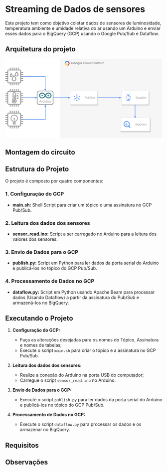 # Streaming de Dados de sensores

Este projeto tem como objetivo coletar dados de sensores de luminosidade, temperatura ambiente e umidade relativa do ar usando um Arduino e enviar esses dados para o BigQuery (GCP) usando o Google Pub/Sub e Dataflow.

## Arquitetura do projeto

![Image](img/architecture.png)

## Montagem do circuito

## Estrutura do Projeto

O projeto é composto por quatro componentes:

### 1. Configuração do GCP

- **main.sh:** Shell Script para criar um tópico e uma assinatura no GCP Pub/Sub.

### 2. Leitura dos dados dos sensores

- **sensor_read.ino:** Script a ser carregado no Arduino para a leitura dos valores dos sensores.

### 3. Envio de Dados para o GCP

- **publish.py:** Script em Python para ler dados da porta serial do Arduino e publicá-los no tópico do GCP Pub/Sub.

### 4. Processamento de Dados no GCP

- **dataflow.py:** Script em Python usando Apache Beam para processar dados (Usando Dataflow) a partir da assinatura do Pub/Sub e armazená-los no BigQuery.

## Executando o Projeto

1. **Configuração do GCP:**
   - Faça as alterações desejadas para os nomes do Tópico, Assinatura e nomes de tabelas;
   - Execute o script `main.sh` para criar o tópico e a assinatura no GCP Pub/Sub.
  
2. **Leitura dos dados dos sensores:**
   - Realize a conexão do Arduino na porta USB do computador;
   - Carregue o script `sensor_read.ino` no Arduino.

3. **Envio de Dados para o GCP:**
   - Execute o script `publish.py` para ler dados da porta serial do Arduino e publicá-los no tópico do GCP Pub/Sub.

4. **Processamento de Dados no GCP:**
   - Execute o script `dataflow.py` para processar os dados e os armazenar no BigQuery.



## Requisitos

## Observações

